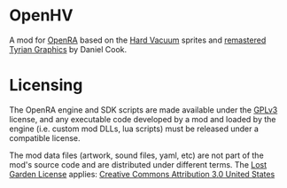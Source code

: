 # OpenHV

A mod for [OpenRA](http://www.openra.net) based on the [Hard Vacuum](https://lostgarden.home.blog/2005/03/27/game-post-mortem-hard-vacuum/) sprites and [remastered Tyrian Graphics](https://lostgarden.home.blog/2007/04/05/free-game-graphics-tyrian-ships-and-tiles/) by Daniel Cook.

# Licensing

The OpenRA engine and SDK scripts are made available under the [GPLv3](https://github.com/OpenRA/OpenRA/blob/bleed/COPYING) license, and any executable code developed by a mod and loaded by the engine (i.e. custom mod DLLs, lua scripts) must be released under a compatible license.

The mod data files (artwork, sound files, yaml, etc) are not part of the mod's source code and are distributed under different terms. The [Lost Garden License](https://lostgarden.home.blog/2007/03/15/lost-garden-license/) applies: [Creative Commons Attribution 3.0 United States](https://creativecommons.org/licenses/by/3.0/us/)
